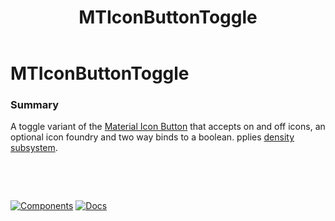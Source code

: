 ﻿---
uid: C.MTIconButtonToggle
title: MTIconButtonToggle
---
# MTIconButtonToggle

### Summary

A toggle variant of the [Material Icon Button](https://material.io/develop/web/components/buttons/icon-buttons/) that accepts on and off icons, an optional icon foundry and two way binds to a boolean.
 pplies [density subsystem](xref:A.Density).

&nbsp;

&nbsp;

[![Components](https://img.shields.io/static/v1?label=Components&message=Core&color=blue)](xref:A.CoreComponents)
[![Docs](https://img.shields.io/static/v1?label=API%20Documentation&message=MTIconButtonToggle&color=brightgreen)](xref:BlazorMdc.MTIconButtonToggle)